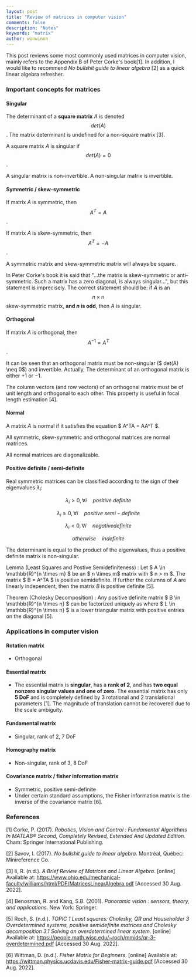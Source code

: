 ```yaml
---
layout: post
title: "Review of matrices in computer vision"
comments: false
description: "Notes"
keywords: "matrix"
author: wonwinnn
---
```


 This post reviews some most commonly used matrices in computer vision, mainly refers to the Appendix B of Peter Corke's book[1].  In addition, I would like to recommend *No bullshit guide to linear algebra* [2] as a quick linear algebra refresher.

### Important concepts for matrices

#### Singular

The determinant of a **square matrix** *A* is denoted $$det(A)$$.  The matrix determinant is undefined for a non-square matrix [3].  

A square matrix *A* is singular if $$ det(A) = 0$$.

A singular matrix is non-invertible. A non-singular matrix is invertible.

#### Symmetric / skew-symmetric

If matrix *A* is symmetric, then $$ A^T = A $$. 

If matrix *A* is skew-symmetric, then $$ A^T = -A $$. 

A symmetric matrix and skew-symmetric matrix will always be square. 

In Peter Corke's book it is said that "...the matrix is skew-symmetric or anti-symmetric. Such a matrix has a zero diagonal, is always singular...", but this statement is imprecisely. The correct statement should be: if *A* is an  $$n \times n$$ skew-symmetric matrix, **and *n* is odd**, then *A* is singular.

#### Orthogonal

If matrix *A* is orthogonal, then $$ A^{-1} = A^T $$.  

It can be seen that an orthogonal matrix must be non-singular ($ det(A) \neq 0$) and invertible. Actually, The determinant of an orthogonal matrix is either +1 or −1.

The column vectors (and row vectors) of an orthogonal matrix must be of unit length and orthogonal to each other. This property is useful in focal length estimation [4].

#### Normal

A matrix *A* is normal if it satisfies the equation $ A^TA = AA^T $.

All symmetric, skew-symmetric and orthogonal matrices are normal matrices.

All normal matrices are diagonalizable.

#### Positive definite / semi-definite

Real symmetric matrices can be classified according to the sign of their eigenvalues $\lambda_{i}$:

$$ \lambda_{i} > 0, \forall i \quad positive \ definite$$

$$ \lambda_{i} \geq 0, \forall i \quad positive \ semi-definite$$

$$ \lambda_{i} < 0, \forall i \quad negative definite$$

$$ otherwise \quad indefinite$$

The determinant is equal to the product of the eigenvalues, thus a positive definite matrix is non-singular.

Lemma (Least Squares and Postive Semidefiniteness) : Let $ A \in \mathbb{R}^{n \times m} $ be an $ n \times m$  matrix with $ n > m $. The matrix $ B = A^TA $  is positive semidefinite. If further the columns of $A$  are linearly independent, then the matrix $B$ is positive definite [5].

Theorem (Cholesky Decomposition) : Any positive definite matrix $ B \in \mathbb{R}^{n \times n} $ can be factorized uniquely as where $ L \in \mathbb{R}^{n \times n} $ is a lower triangular matrix with positive entries on the diagonal [5].

### Applications in computer vision

#### Rotation matrix

- Orthogonal  

#### Essential matrix

- The essential matrix is **singular**, has a **rank of 2**, and has **two equal nonzero singular values and one of zero**. The essential matrix has only **5 DoF** and is completely defined by 3 rotational and 2 translational parameters [1]. The magnitude of translation cannot be recovered due to the scale ambiguity.

#### Fundamental matrix

- Singular, rank of 2, 7 DoF

#### Homography matrix

- Non-singular, rank of 3, 8 DoF

#### Covariance matrix / fisher information matrix

- Symmetric, positive semi-definite
- Under certain standard assumptions, the Fisher information matrix is the inverse of the covariance matrix [6].

### References


[1] Corke, P. (2017). *Robotics, Vision and Control : Fundamental Algorithms In MATLAB® Second, Completely Revised, Extended And Updated Edition*. Cham: Springer International Publishing.

[2] Savov, I. (2017). *No bullshit guide to linear algebra*. Montréal, Québec: Minireference Co.

[3] Ii, R. (n.d.). *A Brief Review of Matrices and Linear Algebra*. [online] Available at:  https://www.ohio.edu/mechanical-faculty/williams/html/PDF/MatricesLinearAlgebra.pdf [Accessed 30 Aug. 2022].

[4] Benosman, R. and Kang, S.B. (2001). *Panoramic vision : sensors, theory, and applications*. New York: Springer.

‌[5] Roch, S. (n.d.). *TOPIC 1 Least squares: Cholesky, QR and Householder 3 Overdetermined systems, positive semidefinite matrices and Cholesky decomposition 3.1 Solving  an overdetermined linear system*. [online] Available at: https://people.math.wisc.edu/~roch/mmids/qr-3-overdetermined.pdf [Accessed 30 Aug. 2022].

[6] Wittman, D. (n.d.). *Fisher Matrix for Beginners*. [online] Available at: https://wittman.physics.ucdavis.edu/Fisher-matrix-guide.pdf [Accessed 30 Aug. 2022].

‌

‌
